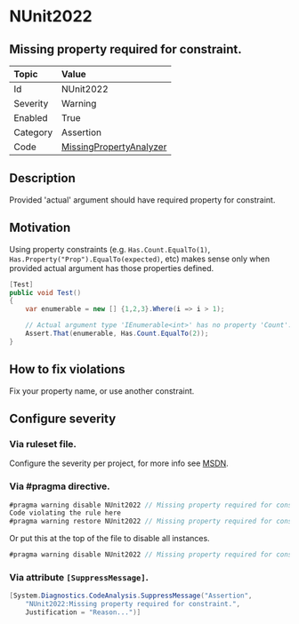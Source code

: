 # NUnit2022

## Missing property required for constraint.

| Topic    | Value
| :--      | :--
| Id       | NUnit2022
| Severity | Warning
| Enabled  | True
| Category | Assertion
| Code     | [MissingPropertyAnalyzer](https://github.com/nunit/nunit.analyzers/blob/0.2.0/src/nunit.analyzers/MissingProperty/MissingPropertyAnalyzer.cs)

## Description

Provided 'actual' argument should have required property for constraint.

## Motivation

Using property constraints (e.g. `Has.Count.EqualTo(1)`, `Has.Property("Prop").EqualTo(expected)`, etc) 
makes sense only when provided actual argument has those properties defined.

```csharp
[Test]
public void Test()
{
    var enumerable = new [] {1,2,3}.Where(i => i > 1);

    // Actual argument type 'IEnumerable<int>' has no property 'Count'.
    Assert.That(enumerable, Has.Count.EqualTo(2));
}
```

## How to fix violations

Fix your property name, or use another constraint.

<!-- start generated config severity -->
## Configure severity

### Via ruleset file.

Configure the severity per project, for more info see [MSDN](https://msdn.microsoft.com/en-us/library/dd264949.aspx).

### Via #pragma directive.

```csharp
#pragma warning disable NUnit2022 // Missing property required for constraint.
Code violating the rule here
#pragma warning restore NUnit2022 // Missing property required for constraint.
```

Or put this at the top of the file to disable all instances.
```csharp
#pragma warning disable NUnit2022 // Missing property required for constraint.
```

### Via attribute `[SuppressMessage]`.

```csharp
[System.Diagnostics.CodeAnalysis.SuppressMessage("Assertion", 
    "NUnit2022:Missing property required for constraint.",
    Justification = "Reason...")]
```
<!-- end generated config severity -->
